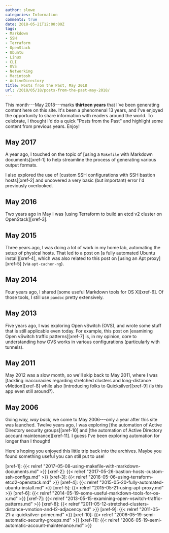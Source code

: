 ```yaml
---
author: slowe
categories: Information
comments: true
date: 2018-05-21T12:00:00Z
tags:
- Markdown
- SSH
- Terraform
- OpenStack
- Ubuntu
- Linux
- CLI
- OVS
- Networking
- Macintosh
- ActiveDirectory
title: Posts from the Past, May 2018
url: /2018/05/18/posts-from-the-past-may-2018/
---
```


This month---May 2018---marks **thirteen years** that I've been generating content here on this site. It's been a phenomenal 13 years, and I've enjoyed the opportunity to share information with readers around the world. To celebrate, I thought I'd do a quick "Posts from the Past" and highlight some content from previous years. Enjoy!<!--more-->

## May 2017

A year ago, I touched on the topic of [using a `Makefile` with Markdown documents][xref-1] to help streamline the process of generating various output formats.

I also explored the use of [custom SSH configurations with SSH bastion hosts][xref-2] and uncovered a very basic (but important) error I'd previously overlooked.

## May 2016

Two years ago in May I was [using Terraform to build an etcd v2 cluster on OpenStack][xref-3].

## May 2015

Three years ago, I was doing a lot of work in my home lab, automating the setup of physical hosts. That led to a post on [a fully automated Ubuntu install][xref-4], which was also related to this post on [using an Apt proxy][xref-5] (via `apt-cacher-ng`).

## May 2014

Four years ago, I shared [some useful Markdown tools for OS X][xref-6]. Of those tools, I still use `pandoc` pretty extensively.

## May 2013

Five years ago, I was exploring Open vSwitch (OVS), and wrote some stuff that is still applicable even today. For example, this post on [examining Open vSwitch traffic patterns][xref-7] is, in my opinion, core to understanding how OVS works in various configurations (particularly with tunnels).

## May 2011

May 2012 was a slow month, so we'll skip back to May 2011, where I was [tackling inaccuracies regarding stretched clusters and long-distance vMotion][xref-8] while also [introducing folks to Quicksilver][xref-9] (is this app even still around?).

## May 2006

Going _way, way back,_ we come to May 2006---only a year after this site was launched. Twelve years ago, I was exploring [the automation of Active Directory security groups][xref-10] and [the automation of Active Directory account maintenance][xref-11]. I guess I've been exploring automation for longer than I thought!

Here's hoping you enjoyed this little trip back into the archives. Maybe you found something useful you can still put to use!

[xref-1]: {{< relref "2017-05-08-using-makefile-with-markdown-documents.md" >}}
[xref-2]: {{< relref "2017-05-26-bastion-hosts-custom-ssh-configs.md" >}}
[xref-3]: {{< relref "2016-05-06-using-terraform-etcd2-openstack.md" >}}
[xref-4]: {{< relref "2015-05-20-fully-automated-ubuntu-install.md" >}}
[xref-5]: {{< relref "2015-05-21-using-apt-proxy.md" >}}
[xref-6]: {{< relref "2014-05-19-some-useful-markdown-tools-for-os-x.md" >}}
[xref-7]: {{< relref "2013-05-15-examining-open-vswitch-traffic-patterns.md" >}}
[xref-8]: {{< relref "2011-05-12-stretched-clusters-distance-vmotion-and-l2-adjacency.md" >}}
[xref-9]: {{< relref "2011-05-21-a-quicksilver-primer.md" >}}
[xref-10]: {{< relref "2006-05-19-semi-automatic-security-groups.md" >}}
[xref-11]: {{< relref "2006-05-19-semi-automatic-account-maintenance.md" >}}
